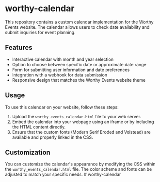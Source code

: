 # worthy-calendar

This repository contains a custom calendar implementation for the Worthy Events website. The calendar allows users to check date availability and submit inquiries for event planning.

## Features

- Interactive calendar with month and year selection
- Option to choose between specific date or approximate date range
- Form for submitting user information and date preferences
- Integration with a webhook for data submission
- Responsive design that matches the Worthy Events website theme

## Usage

To use this calendar on your website, follow these steps:

1. Upload the `worthy_events_calendar.html` file to your web server.
2. Embed the calendar into your webpage using an iframe or by including the HTML content directly.
3. Ensure that the custom fonts (Modern Serif Eroded and Volstead) are available and properly linked in the CSS.

## Customization

You can customize the calendar's appearance by modifying the CSS within the `worthy_events_calendar.html` file. The color scheme and fonts can be adjusted to match your specific needs.
#   w o r t h y - c a l e n d a r  
 